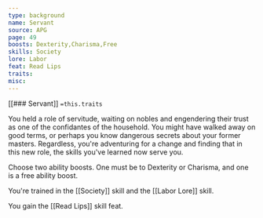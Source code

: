 ```yaml
---
type: background
name: Servant 
source: APG
page: 49
boosts: Dexterity,Charisma,Free
skills: Society
lore: Labor
feat: Read Lips
traits: 
misc: 
---
```


[[### Servant]]
`=this.traits`


You held a role of servitude, waiting on nobles and engendering their trust as one of the confidantes of the household. You might have walked away on good terms, or perhaps you know dangerous secrets about your former masters. Regardless, you're adventuring for a change and finding that in this new role, the skills you've learned now serve you.

Choose two ability boosts. One must be to Dexterity or Charisma, and one is a free ability boost.

You're trained in the [[Society]] skill and the [[Labor Lore]] skill.

You gain the [[Read Lips]] skill feat.

